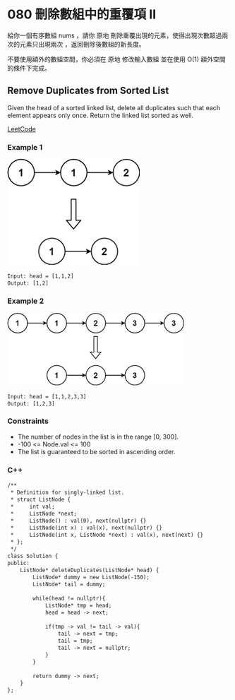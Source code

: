 # 080 刪除數組中的重覆項 II

給你一個有序數組 nums ，請你 原地 刪除重覆出現的元素，使得出現次數超過兩次的元素只出現兩次 ，返回刪除後數組的新長度。

不要使用額外的數組空間，你必須在 原地 修改輸入數組 並在使用 O(1) 額外空間的條件下完成。


## Remove Duplicates from Sorted List

Given the head of a sorted linked list, delete all duplicates such that each element appears only once. Return the linked list sorted as well.


[LeetCode](https://leetcode-cn.com/remove-duplicates-from-sorted-list/)

### Example 1

<img src="img/083_1.jpg" width = "300"/>

```
Input: head = [1,1,2]
Output: [1,2]
```

### Example 2

<img src="img/083_2.jpg" width = "400"/>

```
Input: head = [1,1,2,3,3]
Output: [1,2,3]
``` 

### Constraints

* The number of nodes in the list is in the range [0, 300].
* -100 <= Node.val <= 100
* The list is guaranteed to be sorted in ascending order.


### C++ 

```
/**
 * Definition for singly-linked list.
 * struct ListNode {
 *     int val;
 *     ListNode *next;
 *     ListNode() : val(0), next(nullptr) {}
 *     ListNode(int x) : val(x), next(nullptr) {}
 *     ListNode(int x, ListNode *next) : val(x), next(next) {}
 * };
 */
class Solution {
public:
    ListNode* deleteDuplicates(ListNode* head) {
        ListNode* dummy = new ListNode(-150);
        ListNode* tail = dummy;

        while(head != nullptr){
            ListNode* tmp = head;
            head = head -> next;

            if(tmp -> val != tail -> val){
                tail -> next = tmp;
                tail = tmp;
                tail -> next = nullptr;
            }
        }

        return dummy -> next;
    }
};
```
